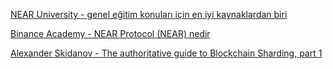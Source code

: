 
[NEAR University - genel eğitim konuları için en iyi kaynaklardan biri  ](https://www.near.university/)</br>

[Binance Academy - NEAR Protocol \(NEAR\) nedir](https://academy.binance.com/tr/articles/what-is-near-protocol-near)</br>

[Alexander Skidanov - The authoritative guide to Blockchain Sharding, part 1](https://medium.com/nearprotocol/the-authoritative-guide-to-blockchain-sharding-part-1-1b53ed31e060)</br>
